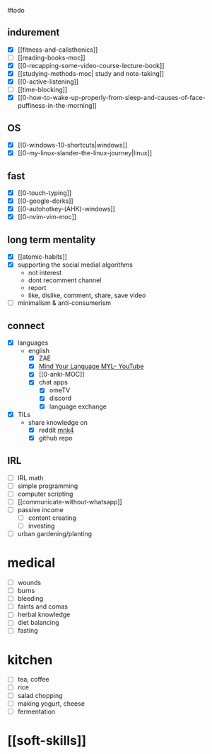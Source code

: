 #todo
## indurement
- [x] [[fitness-and-calisthenics]]
- [ ] [[reading-books-moc]]
- [x] [[0-recapping-some-video-course-lecture-book]]
- [x] [[studying-methods-moc| study and note-taking]]
- [x] [[0-active-listening]]
- [ ] [[time-blocking]]
- [x] [[0-how-to-wake-up-properly-from-sleep-and-causes-of-face-puffiness-in-the-morning]]

## OS
- [x] [[0-windows-10-shortcuts|windows]]
- [x] [[0-my-linux-slander-the-linux-journey|linux]]
## fast
- [x] [[0-touch-typing]]
- [x] [[0-google-dorks]]
- [x] [[0-autohotkey-(AHK)-windows]]
- [x] [[0-nvim-vim-moc]]

## long term mentality
- [x] [[atomic-habits]]
- [x] supporting the social medial algorithms
	- not interest
	- dont recomment channel
	- report
	- like, dislike, comment, share, save video
- [ ] minimalism & anti-consumerism

## connect
- [x] languages
	- english
		- [x] ZAE
		- [x] [Mind Your Language MYL- YouTube](https://www.youtube.com/@mindyourlanguage4359/videos)
		- [x] [[0-anki-MOC]]
		- [x] chat apps
			- [x] omeTV
			- [x] discord
			- [x] language exchange
- [x] TILs
	- share knowledge on 
		- [x] reddit [mnk4](https://www.reddit.com/r/mnk4/)
		- [x] github repo
## IRL
- [ ] IRL math
- [ ] simple programming 
- [ ] computer scripting
- [ ] [[communicate-without-whatsapp]]
- [ ] passive income
	- [ ] content creating
	- [ ] investing
- [ ] urban gardening/planting

# medical
- [ ] wounds
- [ ] burns
- [ ] bleeding
- [ ] faints and comas
- [ ] herbal knowledge
- [ ] diet balancing
- [ ] fasting

# kitchen
- [ ] tea, coffee
- [ ] rice
- [ ] salad chopping
- [ ] making yogurt, cheese
- [ ] fermentation

# [[soft-skills]]